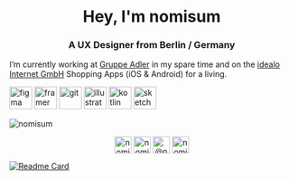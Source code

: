 <h1 align="center">Hey, I'm nomisum</h1>
<h3 align="center">A UX Designer from Berlin / Germany</h3>

I’m currently working at [Gruppe Adler](github.com/gruppe-adler/) in my spare time and on the [idealo Internet GmbH](https://www.idealo.de/) Shopping Apps (iOS & Android) for a living.

<p align="left"> <img src="https://www.vectorlogo.zone/logos/figma/figma-icon.svg" alt="figma" width="40" height="40"/> <img src="https://www.vectorlogo.zone/logos/framer/framer-icon.svg" alt="framer" width="40" height="40"/> <img src="https://www.vectorlogo.zone/logos/git-scm/git-scm-icon.svg" alt="git" width="40" height="40"/> <img src="https://www.vectorlogo.zone/logos/adobe_illustrator/adobe_illustrator-icon.svg" alt="illustrator" width="40" height="40"/> <img src="https://www.vectorlogo.zone/logos/kotlinlang/kotlinlang-icon.svg" alt="kotlin" width="40" height="40"/> <img src="https://www.vectorlogo.zone/logos/sketchapp/sketchapp-icon.svg" alt="sketch" width="40" height="40"/></p><p><img align="center" src="https://github-readme-stats.vercel.app/api/top-langs/?username=nomisum&layout=compact&hide=html" alt="nomisum" /></p>

<p align="center">
<a href="https://twitter.com/nomisum" target="blank"><img align="center" src="https://cdn.jsdelivr.net/npm/simple-icons@3.0.1/icons/twitter.svg" alt="nomisum" height="30" width="30" /></a>
<a href="https://dribbble.com/nomisum" target="blank"><img align="center" src="https://cdn.jsdelivr.net/npm/simple-icons@3.0.1/icons/dribbble.svg" alt="nomisum" height="30" width="30" /></a>
<a href="https://medium.com/@nomisum_19753" target="blank"><img align="center" src="https://cdn.jsdelivr.net/npm/simple-icons@3.0.1/icons/medium.svg" alt="@nomisum_19753" height="30" width="30" /></a>
<a href="https://www.youtube.com/channel/UC_GB3eWK14itSENk0fzTSCA" target="blank"><img align="center" src="https://cdn.jsdelivr.net/npm/simple-icons@3.0.1/icons/youtube.svg" alt="nomi2312" height="30" width="30" /></a>
</p>


[![Readme Card](https://github-readme-stats.vercel.app/api/pin/?username=nomisum)](https://github.com/nomisum/github-readme-stats)
